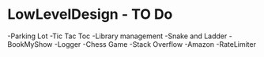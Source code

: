 # LowLevelDesign - TO Do
-Parking Lot
-Tic Tac Toc
-Library management
-Snake and Ladder
-BookMyShow 
-Logger
-Chess Game
-Stack Overflow
-Amazon
-RateLimiter

